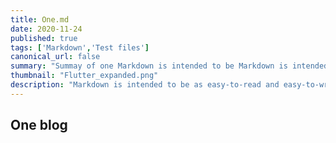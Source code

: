 ```yaml
---
title: One.md
date: 2020-11-24
published: true
tags: ['Markdown','Test files']
canonical_url: false
summary: "Summay of one Markdown is intended to be Markdown is intended to be"
thumbnail: "Flutter_expanded.png"
description: "Markdown is intended to be as easy-to-read and easy-to-write as is feasible. Readability, however, is emphasized above all else. A Markdown-formatted document should be publishable as-is, as plain text, without looking like it's been marked up with tags or formatting instructions."
---
```


## One blog